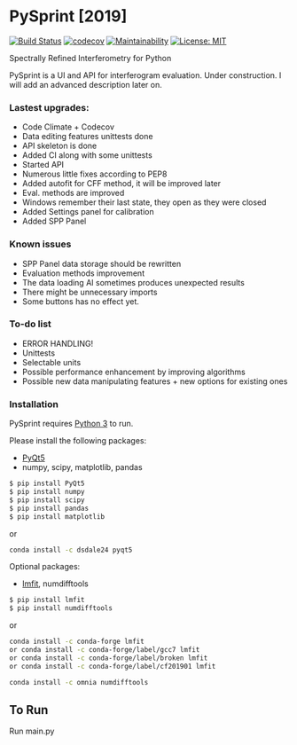 
# PySprint [2019]
[![Build Status](https://travis-ci.org/Ptrskay3/PySprint.svg?branch=master)](https://travis-ci.org/Ptrskay3/pysprint)
[![codecov](https://codecov.io/gh/Ptrskay3/PySprint/branch/master/graph/badge.svg)](https://codecov.io/gh/Ptrskay3/PySprint)
[![Maintainability](https://api.codeclimate.com/v1/badges/4e876c4899af3c4435b0/maintainability)](https://codeclimate.com/github/Ptrskay3/PySprint/maintainability)
[![License: MIT](https://img.shields.io/badge/License-MIT-yellow.svg)](https://opensource.org/licenses/MIT)

Spectrally Refined Interferometry for Python 

PySprint is a UI and API for interferogram evaluation. Under construction.
I will add an advanced description later on. 

### Lastest upgrades:
  - Code Climate + Codecov 
  - Data editing features unittests done
  - API skeleton is done
  - Added CI along with some unittests
  - Started API
  - Numerous little fixes according to PEP8
  - Added autofit for CFF method, it will be improved later
  - Eval. methods are improved
  - Windows remember their last state, they open as they were closed
  - Added Settings panel for calibration
  - Added SPP Panel

### Known issues
* SPP Panel data storage should be rewritten
* Evaluation methods improvement
* The data loading AI sometimes produces unexpected results
* There might be unnecessary imports
* Some buttons has no effect yet.


### To-do list

* ERROR HANDLING!
* Unittests
* Selectable units
* Possible performance enhancement by improving algorithms
* Possible new data manipulating features + new options for existing ones


### Installation

PySprint requires [Python 3](https://www.python.org/downloads/) to run.

Please install the following packages:
* [PyQt5](https://pypi.org/project/PyQt5/)
* numpy, scipy, matplotlib, pandas

```sh
$ pip install PyQt5
$ pip install numpy
$ pip install scipy
$ pip install pandas
$ pip install matplotlib
```
or 
```sh
conda install -c dsdale24 pyqt5
```
Optional packages:
* [lmfit](https://lmfit.github.io/lmfit-py/), numdifftools


```sh
$ pip install lmfit
$ pip install numdifftools
```
or 

```sh
conda install -c conda-forge lmfit
or conda install -c conda-forge/label/gcc7 lmfit
or conda install -c conda-forge/label/broken lmfit
or conda install -c conda-forge/label/cf201901 lmfit 

conda install -c omnia numdifftools
```

## To Run
Run main.py
